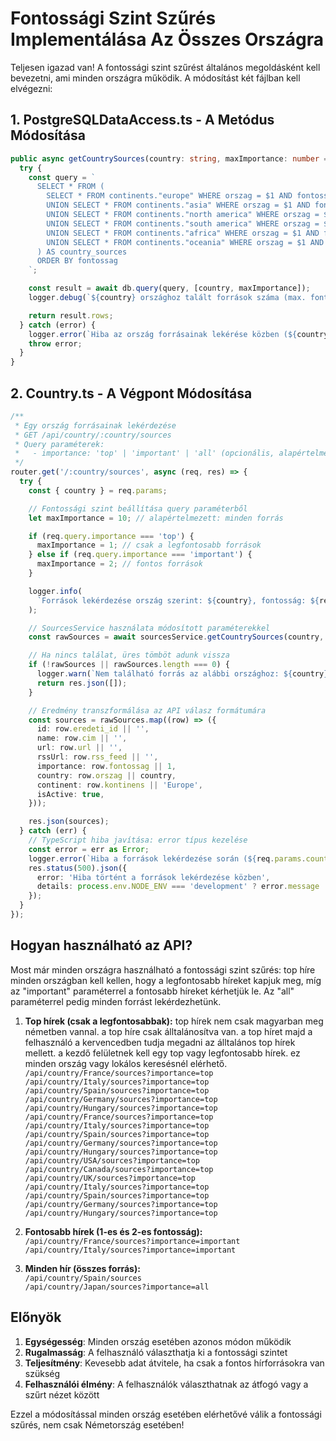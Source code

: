 # Fontossági Szint Szűrés Implementálása Az Összes Országra

Teljesen igazad van! A fontossági szint szűrést általános megoldásként kell bevezetni, ami minden országra működik. A módosítást két fájlban kell elvégezni:

## 1. PostgreSQLDataAccess.ts - A Metódus Módosítása

```typescript
public async getCountrySources(country: string, maxImportance: number = 10) {
  try {
    const query = `
      SELECT * FROM (
        SELECT * FROM continents."europe" WHERE orszag = $1 AND fontossag <= $2
        UNION SELECT * FROM continents."asia" WHERE orszag = $1 AND fontossag <= $2
        UNION SELECT * FROM continents."north america" WHERE orszag = $1 AND fontossag <= $2
        UNION SELECT * FROM continents."south america" WHERE orszag = $1 AND fontossag <= $2
        UNION SELECT * FROM continents."africa" WHERE orszag = $1 AND fontossag <= $2
        UNION SELECT * FROM continents."oceania" WHERE orszag = $1 AND fontossag <= $2
      ) AS country_sources
      ORDER BY fontossag
    `;

    const result = await db.query(query, [country, maxImportance]);
    logger.debug(`${country} országhoz talált források száma (max. fontosság ${maxImportance}): ${result.rows.length}`);

    return result.rows;
  } catch (error) {
    logger.error(`Hiba az ország forrásainak lekérése közben (${country}):`, error);
    throw error;
  }
}
```

## 2. Country.ts - A Végpont Módosítása

```typescript
/**
 * Egy ország forrásainak lekérdezése
 * GET /api/country/:country/sources
 * Query paraméterek:
 *   - importance: 'top' | 'important' | 'all' (opcionális, alapértelmezett: 'all')
 */
router.get('/:country/sources', async (req, res) => {
  try {
    const { country } = req.params;

    // Fontossági szint beállítása query paraméterből
    let maxImportance = 10; // alapértelmezett: minden forrás

    if (req.query.importance === 'top') {
      maxImportance = 1; // csak a legfontosabb források
    } else if (req.query.importance === 'important') {
      maxImportance = 2; // fontos források
    }

    logger.info(
      `Források lekérdezése ország szerint: ${country}, fontosság: ${req.query.importance || 'all'}`,
    );

    // SourcesService használata módosított paraméterekkel
    const rawSources = await sourcesService.getCountrySources(country, maxImportance);

    // Ha nincs találat, üres tömböt adunk vissza
    if (!rawSources || rawSources.length === 0) {
      logger.warn(`Nem található forrás az alábbi országhoz: ${country}`);
      return res.json([]);
    }

    // Eredmény transzformálása az API válasz formátumára
    const sources = rawSources.map((row) => ({
      id: row.eredeti_id || '',
      name: row.cim || '',
      url: row.url || '',
      rssUrl: row.rss_feed || '',
      importance: row.fontossag || 1,
      country: row.orszag || country,
      continent: row.kontinens || 'Europe',
      isActive: true,
    }));

    res.json(sources);
  } catch (err) {
    // TypeScript hiba javítása: error típus kezelése
    const error = err as Error;
    logger.error(`Hiba a források lekérdezése során (${req.params.country}):`, error);
    res.status(500).json({
      error: 'Hiba történt a források lekérdezése közben',
      details: process.env.NODE_ENV === 'development' ? error.message : undefined,
    });
  }
});
```

## Hogyan használható az API?

Most már minden országra használható a fontossági szint szűrés:
top híre minden országban kell kellen, hogy a legfontosabb híreket kapjuk meg, míg az "important" paraméterrel a fontosabb híreket kérhetjük le. Az "all" paraméterrel pedig minden forrást lekérdezhetünk.

1. **Top hírek (csak a legfontosabbak):** top hírek nem csak magyarban meg németben vannal. a top híre csak álltalánosítva van. a top híret majd a felhasználó a kervencedben tudja megadni az álltalános top hírek mellett. a kezdő felületnek kell egy top vagy legfontosabb hírek. ez minden ország vagy lokálos keresésnél elérhető.  
   `/api/country/France/sources?importance=top`  
   `/api/country/Italy/sources?importance=top`  
   `/api/country/Spain/sources?importance=top`  
   `/api/country/Germany/sources?importance=top`
   `/api/country/Hungary/sources?importance=top`  
   `/api/country/France/sources?importance=top`  
   `/api/country/Italy/sources?importance=top`  
   `/api/country/Spain/sources?importance=top`  
   `/api/country/Germany/sources?importance=top`  
   `/api/country/Hungary/sources?importance=top`  
   `/api/country/USA/sources?importance=top`  
   `/api/country/Canada/sources?importance=top`  
   `/api/country/UK/sources?importance=top`  
   `/api/country/Italy/sources?importance=top`  
   `/api/country/Spain/sources?importance=top`
   `/api/country/Germany/sources?importance=top`  
   `/api/country/Hungary/sources?importance=top`

2. **Fontosabb hírek (1-es és 2-es fontosság):**  
   `/api/country/France/sources?importance=important`  
   `/api/country/Italy/sources?importance=important`

3. **Minden hír (összes forrás):**  
   `/api/country/Spain/sources`  
   `/api/country/Japan/sources?importance=all`

## Előnyök

1. **Egységesség**: Minden ország esetében azonos módon működik
2. **Rugalmasság**: A felhasználó választhatja ki a fontossági szintet
3. **Teljesítmény**: Kevesebb adat átvitele, ha csak a fontos hírforrásokra van szükség
4. **Felhasználói élmény**: A felhasználók választhatnak az átfogó vagy a szűrt nézet között

Ezzel a módosítással minden ország esetében elérhetővé válik a fontossági szűrés, nem csak Németország esetében!

